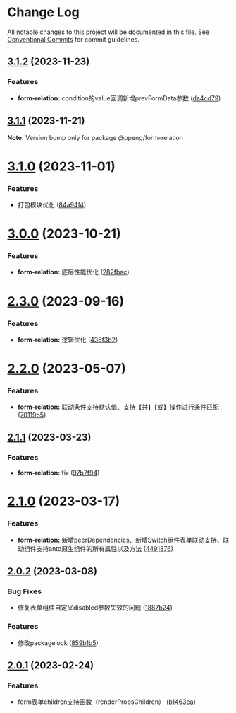 # Change Log

All notable changes to this project will be documented in this file.
See [Conventional Commits](https://conventionalcommits.org) for commit guidelines.

## [3.1.2](https://github.com/Peng-YT/react-component/compare/v3.1.1...v3.1.2) (2023-11-23)


### Features

* **form-relation:** condition的value回调新增prevFormData参数 ([da4cd79](https://github.com/Peng-YT/react-component/commit/da4cd79b99975aee5db96ea2f5d88c0dd21e722d))






## [3.1.1](https://github.com/Peng-YT/react-component/compare/v3.1.0...v3.1.1) (2023-11-21)

**Note:** Version bump only for package @ppeng/form-relation





# [3.1.0](https://github.com/Peng-YT/react-component/compare/v3.0.0...v3.1.0) (2023-11-01)


### Features

* 打包模块优化 ([84a94f4](https://github.com/Peng-YT/react-component/commit/84a94f4ea51bdd97818ca9fa71e073ba2abee781))





# [3.0.0](https://github.com/Peng-YT/react-component/compare/v2.3.0...v3.0.0) (2023-10-21)


### Features

* **form-relation:** 底层性能优化 ([282fbac](https://github.com/Peng-YT/react-component/commit/282fbac350a399fea543504e37a6b386ce6a49bb))





# [2.3.0](https://github.com/Peng-YT/react-component/compare/v2.2.0...v2.3.0) (2023-09-16)


### Features

* **form-relation:** 逻辑优化 ([436f3b2](https://github.com/Peng-YT/react-component/commit/436f3b2105f995f1aa32b22a8d73b50f25ce9aed))





# [2.2.0](https://github.com/Peng-YT/react-component/compare/v2.1.1...v2.2.0) (2023-05-07)


### Features

* **form-relation:** 联动条件支持默认值、支持【并】【或】操作进行条件匹配 ([70119b5](https://github.com/Peng-YT/react-component/commit/70119b5e7ff642b85577ac2c10a3bb861158a9fb))





## [2.1.1](https://github.com/Peng-YT/react-component/compare/v2.1.0...v2.1.1) (2023-03-23)


### Features

* **form-relation:** fix ([97b7f94](https://github.com/Peng-YT/react-component/commit/97b7f94d36ce5af7e0812e579fa3ce17e028e974))





# [2.1.0](https://github.com/Peng-YT/react-component/compare/v2.0.2...v2.1.0) (2023-03-17)


### Features

* **form-relation:** 新增peerDependencies、新增Switch组件表单联动支持、联动组件支持antd原生组件的所有属性以及方法 ([4491876](https://github.com/Peng-YT/react-component/commit/449187661b2c41ebefc4c894d80fbcea69c89320))





## [2.0.2](https://github.com/Peng-YT/react-component/compare/v2.0.1...v2.0.2) (2023-03-08)


### Bug Fixes

* 修复表单组件自定义disabled参数失效的问题 ([1887b24](https://github.com/Peng-YT/react-component/commit/1887b24187db51ce8036a7370142b225c3e78913))


### Features

* 修改packagelock ([859b1b5](https://github.com/Peng-YT/react-component/commit/859b1b562d4fa489e241b0a5cbd37f6e3f9f6dd6))






## [2.0.1](https://github.com/Peng-YT/react-component/compare/v2.0.0...v2.0.1) (2023-02-24)


### Features

* form表单children支持函数（renderPropsChildren） ([b1463ca](https://github.com/Peng-YT/react-component/commit/b1463ca831580d7816f81035cff0fef761dc25d3))
